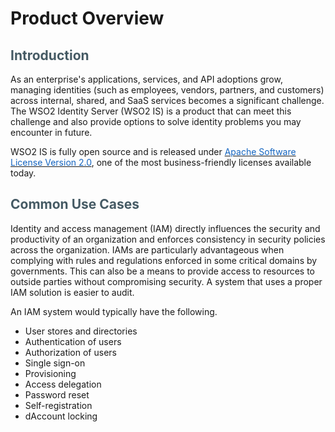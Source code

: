 # __Product Overview__

## __<font color="#455A64">Introduction</font>__
As an enterprise's applications, services, and API adoptions grow, managing identities (such as employees, vendors, partners, and customers) across internal, shared, and SaaS services becomes a significant challenge. The WSO2 Identity Server (WSO2 IS) is a product that can meet this challenge and also provide options to solve identity problems you may encounter in future. 

WSO2 IS is fully open source and is 
released under [<font color="#1565C0">Apache Software License Version 2.0</font>](http://www.apache.org/licenses/LICENSE-2.0), one of the most business-friendly licenses available today. 



## __<font color="#455A64">Common Use Cases</font>__
Identity and access management (IAM) directly influences the security and productivity of an organization and enforces consistency in security policies across the organization. IAMs are particularly advantageous when complying with rules and regulations enforced in some critical domains by governments. This can also be a means to provide access to resources to outside parties without compromising security. A system that uses a proper IAM solution is easier to audit. 

An IAM system would typically have the following.

* User stores and directories
* Authentication of users
* Authorization of users
* Single sign-on
* Provisioning
* Access delegation
* Password reset
* Self-registration
* dAccount locking

